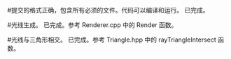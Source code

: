 #提交的格式正确，包含所有必须的文件。代码可以编译和运行。
已完成。

#光线生成。
已完成。参考 Renderer.cpp 中的 Render 函数。

#光线与三角形相交。
已完成。参考 Triangle.hpp 中的 rayTriangleIntersect 函数。
